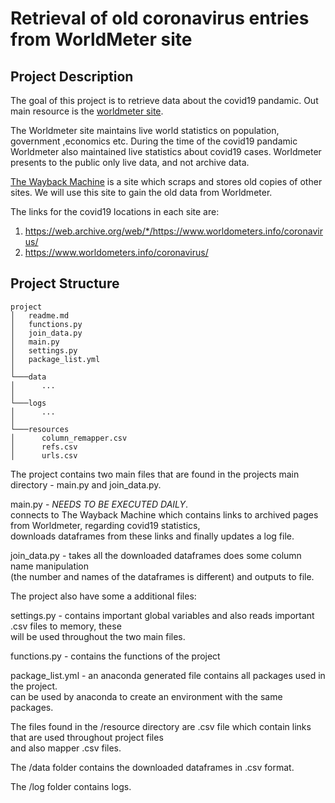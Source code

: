 # Retrieval of old coronavirus entries from WorldMeter site 

## Project Description
The goal of this project is to retrieve data about the covid19 pandamic. Out main resource is the [worldmeter site](https://www.worldometers.info/). 

The Worldmeter site maintains live world statistics on population, government ,economics etc. 
During the time of the covid19 pandamic Worldmeter also maintained live statistics about covid19 cases.
Worldmeter presents to the public only live data, and not archive data. 

[The Wayback Machine](https://archive.org/web/) is a site which scraps and stores old copies of other sites. We will use this 
site to gain the old data from Worldmeter.

The links for the covid19 locations in each site are:
1. https://web.archive.org/web/*/https://www.worldometers.info/coronavirus/ 
2. https://www.worldometers.info/coronavirus/

## Project Structure

```
project
│   readme.md
│   functions.py
│   join_data.py    
│   main.py
│   settings.py
│   package_list.yml
│
└───data
│      ...
│   
└───logs
│      ...
│	
└───resources
│      column_remapper.csv
│      refs.csv
│      urls.csv

```
The project contains two main files that are found in the projects main directory - main.py and join_data.py.  

main.py - *NEEDS TO BE EXECUTED DAILY*.  
connects to The Wayback Machine which contains links to archived pages
from Worldmeter, regarding covid19 statistics,  
downloads dataframes from these links and finally updates a log file.  

join_data.py - takes all the downloaded dataframes does some column name manipulation  
(the number and names of the dataframes is different) and outputs to file.  

The project also have some a additional files:  

settings.py - contains important global variables and also reads important .csv files to memory, these  
will be used throughout the two main files.

functions.py - contains the functions of the project

package_list.yml - an anaconda generated file contains all packages used in the project.  
can be used by anaconda to create an environment with the same packages. 

The files found in the /resource directory are .csv file which contain links that are used throughout project files  
and also mapper .csv files.

The /data folder contains the downloaded dataframes in .csv format. 

The /log folder contains logs.



















